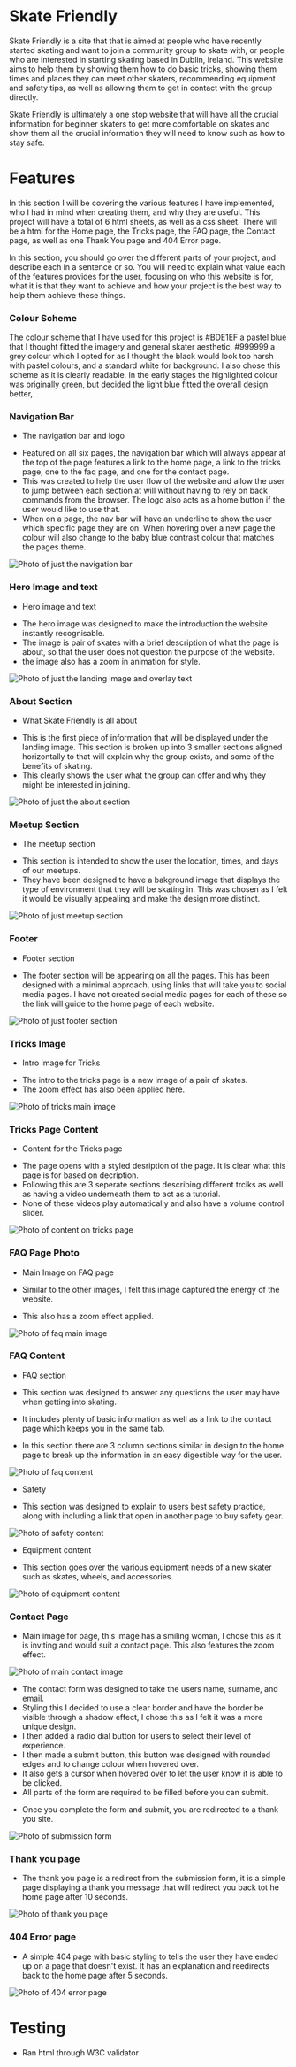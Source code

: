 # Skate Friendly

Skate Friendly is a site that that is aimed at people who have recently started skating and want to join a community group to skate with, or people who are interested in starting skating based in Dublin, Ireland. This website aims to help them by showing them how to do basic tricks, showing them times and places they can meet other skaters, recommending equipment and safety tips, as well as allowing them to get in contact with the group directly.

Skate Friendly is ultimately a one stop website that will have all the crucial information for beginner skaters to get more comfortable on skates and show them all the crucial information they will need to know such as how to stay safe.

# Features

In this section I will be covering the various features I have implemented, who I had in mind when creating them, and why they are useful. This project will have a total of 6 html sheets, as well as a css sheet. There will be a html for the Home page, the Tricks page, the FAQ page, the Contact page, as well as one Thank You page and 404 Error page.

In this section, you should go over the different parts of your project, and describe each in a sentence or so. You will need to explain what value each of the features provides for the user, focusing on who this website is for, what it is that they want to achieve and how your project is the best way to help them achieve these things.

### Colour Scheme

The colour scheme that I have used for this project is #BDE1EF a pastel blue that I thought fitted the imagery and general skater aesthetic, #999999 a grey colour which I opted for as I thought the black would look too harsh with pastel colours, and a standard white for background. I also chose this scheme as it is clearly readable. In the early stages the highlighted colour was originally green, but decided the light blue fitted the overall design better,

### Navigation Bar

- The navigation bar and logo

* Featured on all six pages, the navigation bar which will always appear at the top of the page features a link to the home page, a link to the tricks page, one to the faq page, and one for the contact page.
* This was created to help the user flow of the website and allow the user to jump between each section at will without having to rely on back commands from the browser. The logo also acts as a home button if the user would like to use that.
* When on a page, the nav bar will have an underline to show the user which specific page they are on. When hovering over a new page the colour will also change to the baby blue contrast colour that matches the pages theme.

![Photo of just the navigation bar](images/nav-bar.png)

### Hero Image and text

- Hero image and text

* The hero image was designed to make the introduction the website instantly recognisable.
* The image is pair of skates with a brief description of what the page is about, so that the user does not question the purpose of the website.
* the image also has a zoom in animation for style.

![Photo of just the landing image and overlay text](images/main-photo-demo.png)

### About Section

- What Skate Friendly is all about

* This is the first piece of information that will be displayed under the landing image. This section is broken up into 3 smaller sections aligned horizontally to that will explain why the group exists, and some of the benefits of skating.
* This clearly shows the user what the group can offer and why they might be interested in joining.

![Photo of just the about section](images/about-image.png)

### Meetup Section

- The meetup section

* This section is intended to show the user the location, times, and days of our meetups.
* They have been designed to have a bakground image that displays the type of environment that they will be skating in. This was chosen as I felt it would be visually appealing and make the design more distinct.

![Photo of just meetup section](images/meetup-demo.png)

### Footer

- Footer section

* The footer section will be appearing on all the pages. This has been designed with a minimal approach, using links that will take you to social media pages. I have not created social media pages for each of these so the link will guide to the home page of each website.

![Photo of just footer section](images/footer-demo.png)

### Tricks Image

- Intro image for Tricks

* The intro to the tricks page is a new image of a pair of skates.
* The zoom effect has also been applied here.

![Photo of tricks main image](images/tricks-demo-image.png)

### Tricks Page Content

- Content for the Tricks page

* The page opens with a styled desription of the page. It is clear what this page is for based on decription.
* Following this are 3 seperate sections describing different trciks as well as having a video underneath them to act as a tutorial.
* None of these videos play automatically and also have a volume control slider.

![Photo of content on tricks page](images/tricks-vids-demo.png)

### FAQ Page Photo

- Main Image on FAQ page

- Similar to the other images, I felt this image captured the energy of the website.
- This also has a zoom effect applied.

![Photo of faq main image](images/faq-demo-image.png)

### FAQ Content

- FAQ section

- This section was designed to answer any questions the user may have when getting into skating.
- It includes plenty of basic information as well as a link to the contact page which keeps you in the same tab.

* In this section there are 3 column sections similar in design to the home page to break up the information in an easy digestible way for the user.

![Photo of faq content](images/faq-content.png)

- Safety

- This section was designed to explain to users best safety practice, along with including a link that open in another page to buy safety gear.

![Photo of safety content](images/safety-content.png)

- Equipment content

- This section goes over the various equipment needs of a new skater such as skates, wheels, and accessories.

![Photo of equipment content](images/equipment-content.png)

### Contact Page

- Main image for page, this image has a smiling woman, I chose this as it is inviting and would suit a contact page. This also features the zoom effect.

![Photo of main contact image](images/contact-demo-photo.png)

- The contact form was designed to take the users name, surname, and email.
- Styling this I decided to use a clear border and have the border be visible through a shadow effect, I chose this as I felt it was a more unique design.
- I then added a radio dial button for users to select their level of experience.
- I then made a submit button, this button was designed with rounded edges and to change colour when hovered over.
- It also gets a cursor when hovered over to let the user know it is able to be clicked.
- All parts of the form are required to be filled before you can submit.

* Once you complete the form and submit, you are redirected to a thank you site.

![Photo of submission form](images/contact-form.png)

### Thank you page

- The thank you page is a redirect from the submission form, it is a simple page displaying a thank you message that will redirect you back tot he home page after 10 seconds.

![Photo of thank you page](images/thank-you.png)

### 404 Error page

- A simple 404 page with basic styling to tells the user they have ended up on a page that doesn't exist. It has an explanation and reedirects back to the home page after 5 seconds.

![Photo of 404 error page](images/404-image.png)

# Testing

- Ran html through W3C validator
